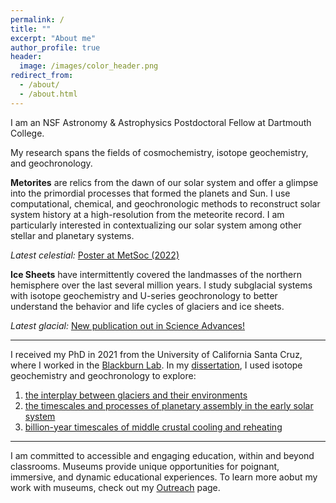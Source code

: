 ```yaml
---
permalink: /
title: ""
excerpt: "About me"
author_profile: true
header:
  image: /images/color_header.png
redirect_from: 
  - /about/
  - /about.html
---
```

I am an NSF Astronomy & Astrophysics Postdoctoral Fellow at Dartmouth College.

My research spans the fields of cosmochemistry, isotope geochemistry, and geochronology. 

**Metorites** are relics from the dawn of our solar system and offer a glimpse into the primordial processes that formed the planets and Sun. I use computational, chemical, and geochronologic methods to reconstruct solar system history at a high-resolution from the meteorite record. I am particularly interested in contextualizing our solar system among other stellar and planetary systems.

<em>Latest celestial:</em> [Poster at MetSoc (2022)](../files/Edwards_metsoc22.pdf)

**Ice Sheets** have intermittently covered the landmasses of the northern hemisphere over the last several million years. I study subglacial systems with isotope geochemistry and U-series geochronology to better understand the behavior and life cycles of glaciers and ice sheets.

<em>Latest glacial:</em> [New publication out in Science Advances!](https://www.science.org/doi/10.1126/sciadv.abp9329)

---
I received my PhD in 2021 from the University of California Santa Cruz, where I worked in the [Blackburn Lab](https://ucscgeochronology.sites.ucsc.edu/). In my [dissertation](https://escholarship.org/uc/item/0vp7r59z), I used isotope geochemistry and geochronology to explore:
1. [the interplay between glaciers and their environments](../_research/res-2-subglacial.md)  
2. [the timescales and processes of planetary assembly in the early solar system](../_research/res-3-chondrite.md)
3. [billion-year timescales of middle crustal cooling and reheating](../_research/res-4-thermochron.md)

---
I am committed to accessible and engaging education, within and beyond classrooms. Museums provide unique opportunities for poignant, immersive, and dynamic educational experiences. To learn more aobut my work with museums, check out my [Outreach](outreach.md) page. 

